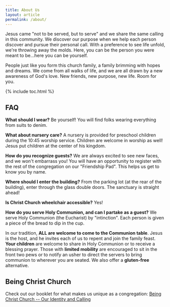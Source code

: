 ```yaml
---
title: About Us
layout: article
permalink: /about/
---
```


Jesus came "not to be served, but to serve" and we share the same calling in this community. We discover our purpose when we help each person discover and pursue their personal call. With a preference to see life unfold, we're throwing away the molds. Here, you can be the person you were meant to be...here you can be yourself.

People just like you form this church family, a family brimming with hopes and dreams. We come from all walks of life, and we are all drawn by a new awareness of God's love. New friends, new purpose, new life. Room for you.

{% include toc.html %}

## FAQ

**What should I wear?**
Be yourself! You will find folks wearing everything from suits to denim.

**What about nursery care?**
A nursery is provided for preschool children during the 10:45 worship service. Children are welcome in worship as well! Jesus put children at the center of his kingdom.

**How do you recognize guests?**
We are always excited to see new faces, and we won't embarrass you! You will have an opportunity to register with the rest of the congregation on our "Friendship Pad". This helps us get to know you by name.

**Where should I enter the building?**
From the parking lot (at the rear of the building), enter through the glass double doors. The sanctuary is straight ahead!

**Is Christ Church wheelchair accessible?**
Yes!

**How do you serve Holy Communion, and can I partake as a guest?**
We serve Holy Communion (the Eucharist) by "intinction". Each person is given a piece of the bread to dip in the cup.

In our tradition, **ALL are welcome to come to the Communion table**. Jesus is the host, and he invites each of us to repent and join the family feast. **Your children** are welcome to share in Holy Communion or to receive a blessing prayer. Those with **limited mobility** are encouraged to sit in the front two pews or to notify an usher to direct the servers to bring communion to wherever you are seated. We also offer a **gluten-free** alternative.

## Being Christ Church

Check out our booklet for what makes us unique as a congregation:
[Being Christ Church -- Our Identity and Calling](being-christ-church-booklet.pdf)
